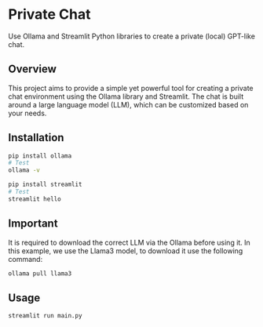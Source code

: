 # Private Chat

Use Ollama and Streamlit Python libraries to create a private (local) GPT-like chat.

## Overview
This project aims to provide a simple yet powerful tool for creating a private chat environment using the Ollama library and Streamlit. The chat is built around a large language model (LLM), which can be customized based on your needs.

## Installation
```bash
pip install ollama
# Test
ollama -v

pip install streamlit
# Test
streamlit hello
``` 

## Important
It is required to download the correct LLM via the Ollama before using it. In this example, we use the Llama3 model, to download it use the following command:
```bash
ollama pull llama3
``` 

## Usage
```bash
streamlit run main.py
```